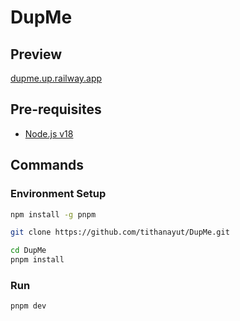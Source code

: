 # DupMe

## Preview

[dupme.up.railway.app](https://dupme.up.railway.app)

## Pre-requisites

- [Node.js v18](https://nodejs.org/en/download)

## Commands

### Environment Setup

```bash
npm install -g pnpm

git clone https://github.com/tithanayut/DupMe.git

cd DupMe
pnpm install
```

### Run

```bash
pnpm dev
```
